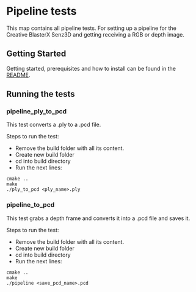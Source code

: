 # Pipeline tests

This map contains all pipeline tests. For setting up a pipeline for the Creative BlasterX Senz3D and getting receiving a RGB or depth image.

## Getting Started

Getting started, prerequisites and how to install can be found in the [README](https://github.com/markgrts/suii_vision_3d/blob/master/README.md).

## Running the tests

### pipeline_ply_to_pcd
This test converts a .ply to a .pcd file.

Steps to run the test:
* Remove the build folder with all its content.
* Create new build folder
* cd into build directory
* Run the next lines:
```
cmake ..
make
./ply_to_pcd <ply_name>.ply
```

### pipeline_to_pcd
This test grabs a depth frame and converts it into a .pcd file and saves it.

Steps to run the test:
* Remove the build folder with all its content.
* Create new build folder
* cd into build directory
* Run the next lines:
```
cmake ..
make
./pipeline <save_pcd_name>.pcd
```
